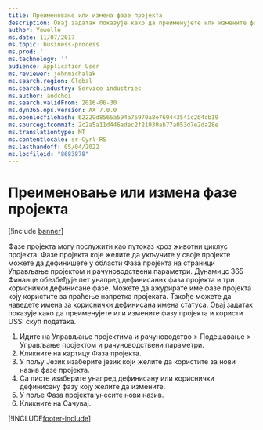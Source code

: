 ```yaml
---
title: Преименовање или измена фазе пројекта
description: Овај задатак показује како да преименујете или измените фазу пројекта.
author: Yowelle
ms.date: 11/07/2017
ms.topic: business-process
ms.prod: ''
ms.technology: ''
audience: Application User
ms.reviewer: johnmichalak
ms.search.region: Global
ms.search.industry: Service industries
ms.author: andchoi
ms.search.validFrom: 2016-06-30
ms.dyn365.ops.version: AX 7.0.0
ms.openlocfilehash: 62229d8565a594a75970a8e769443541c2b4cb19
ms.sourcegitcommit: 2c2a5a11d446adec2f21030ab77a053d7e2da28e
ms.translationtype: MT
ms.contentlocale: sr-Cyrl-RS
ms.lasthandoff: 05/04/2022
ms.locfileid: "8683878"
---
```

# <a name="rename-or-modify-a-project-stage"></a>Преименовање или измена фазе пројекта

[!include [banner](../../includes/banner.md)]

Фазе пројекта могу послужити као путоказ кроз животни циклус пројекта. Фазе пројекта које желите да укључите у своје пројекте можете да дефинишете у области Фаза пројекта на страници Управљање пројектом и рачуноводствени параметри. Дyнамицс 365 Финанце обезбеђује пет унапред дефинисаних фаза пројекта и три кориснички дефинисане фазе. Можете да ажурирате име фазе пројекта коју користите за праћење напретка пројеката. Такође можете да наведете имена за кориснички дефинисана имена статуса. Овај задатак показује како да преименујете или измените фазу пројекта и користи USSI скуп података.

1. Идите на Управљање пројектима и рачуноводство > Подешавање > Управљање пројектом и рачуноводствени параметри.
2. Кликните на картицу Фаза пројекта.
3. У пољу Језик изаберите језик који желите да користите за нови назив фазе пројекта.
4. Са листе изаберите унапред дефинисану или кориснички дефинисану фазу коју желите да измените. 
5. У поље Фаза пројекта унесите нови назив.
6. Кликните на Сачувај.


[!INCLUDE[footer-include](../../includes/footer-banner.md)]
